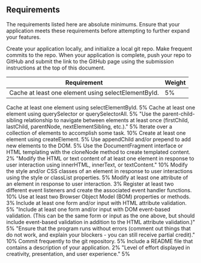 ## Requirements
The requirements listed here are absolute minimums. Ensure that your application meets these requirements before attempting to further expand your features.

Create your application locally, and initialize a local git repo. Make frequent commits to the repo. When your application is complete, push your repo to GitHub and submit the link to the GitHub page using the submission instructions at the top of this document.

|Requirement                                        |Weight|
|---------------------------------------------------|------| 
|Cache at least one element using selectElementById.|5%    | (Location with in file)     
 

	
Cache at least one element using selectElementById.	5%
Cache at least one element using querySelector or querySelectorAll.	5%
"Use the parent-child-sibling relationship to navigate between elements at least once (firstChild, lastChild, parentNode, nextElementSibling, etc.)."	5%
Iterate over a collection of elements to accomplish some task.	10%
Create at least one element using createElement.	5%
Use appendChild and/or prepend to add new elements to the DOM.	5%
Use the DocumentFragment interface or HTML templating with the cloneNode method to create templated content. 	2%
"Modify the HTML or text content of at least one element in response to user interaction using innerHTML, innerText, or textContent."	10%
Modify the style and/or CSS classes of an element in response to user interactions using the style or classList properties.	5%
Modify at least one attribute of an element in response to user interaction.	3%
Register at least two different event listeners and create the associated event handler functions.	10%
Use at least two Browser Object Model (BOM) properties or methods.	3%
Include at least one form and/or input with HTML attribute validation.	5%
"Include at least one form and/or input with DOM event-based validation. (This can be the same form or input as the one above, but should include event-based validation in addition to the HTML attribute validation.)"	5%
"Ensure that the program runs without errors (comment out things that do not work, and explain your blockers - you can still receive partial credit)."	10%
Commit frequently to the git repository.	5%
Include a README file that contains a description of your application.	2%
"Level of effort displayed in creativity, presentation, and user experience."	5%

